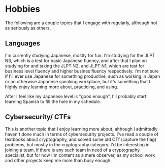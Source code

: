 # Hobbies

The following are a couple topics that I engage with regularly, although not as seriously as others.

## Languages

I'm currently studying Japanese, mostly for fun. I'm studying for the JLPT N3, which is a test for basic Japanese fluency, and after that I plan on studying for and taking the JLPT N2, and JLPT N1, which are test for business level fluency and higher busines fluency respectively. I'm not sure if I'll ever use Japanese for something productive, such as working in Japan or an otherwise Japanese speaking workplace, but it's something that I highly enjoy learning more about, practicing, and using.

After I feel like my Japanese level is "good enough", I'll probably start learning Spanish to fill the hole in my schedule.

## Cybersecurity/ CTFs

This is another topic that I enjoy learning more about, although I admittedly haven't done much in terms of cybersecurity projects. I've read a couple of textbooks about cryptography, and solved some old CTf (capture the flag) problems, but mostly in the cryptography category. I'd be interesting in joining a team, if there is any such team in need of a cryptography specialist, but for now I'm content as a mere observer, as my school work and other projects keep me more than busy enough. 
